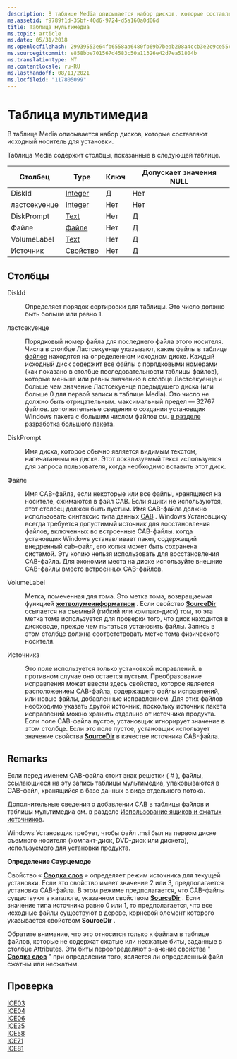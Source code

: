 ```yaml
---
description: В таблице Media описывается набор дисков, которые составляют исходный носитель для установки.
ms.assetid: f9789f1d-35bf-40d6-9724-d5a160a0d06d
title: Таблица мультимедиа
ms.topic: article
ms.date: 05/31/2018
ms.openlocfilehash: 29939553e64fb6558aa6480fb69b7beab208a4ccb3e2c9ce55c4d8fcbfc18cc9
ms.sourcegitcommit: e858bbe701567d4583c50a11326e42d7ea51804b
ms.translationtype: MT
ms.contentlocale: ru-RU
ms.lasthandoff: 08/11/2021
ms.locfileid: "117805099"
---
```

# <a name="media-table"></a>Таблица мультимедиа

В таблице Media описывается набор дисков, которые составляют исходный носитель для установки.

Таблица Media содержит столбцы, показанные в следующей таблице.



| Столбец       | Type                     | Ключ | Допускает значения NULL |
|--------------|--------------------------|-----|----------|
| DiskId       | [Integer](integer.md)   | Д   | Нет        |
| ластсекуенце | [Integer](integer.md)   | Нет   | Нет        |
| DiskPrompt   | [Text](text.md)         | Нет   | Д        |
| Файле      | [Файле](cabinet.md)   | Нет   | Д        |
| VolumeLabel  | [Text](text.md)         | Нет   | Д        |
| Источник       | [Свойство](property.md) | Нет   | Д        |



 

## <a name="columns"></a>Столбцы

<dl> <dt>

<span id="DiskId"></span><span id="diskid"></span><span id="DISKID"></span>DiskId
</dt> <dd>

Определяет порядок сортировки для таблицы. Это число должно быть больше или равно 1.

</dd> <dt>

<span id="LastSequence"></span><span id="lastsequence"></span><span id="LASTSEQUENCE"></span>ластсекуенце
</dt> <dd>

Порядковый номер файла для последнего файла этого носителя. Числа в столбце Ластсекуенце указывают, какие файлы в таблице [файлов](file-table.md) находятся на определенном исходном диске. Каждый исходный диск содержит все файлы с порядковыми номерами (как показано в столбце последовательности таблицы файлов), которые меньше или равны значению в столбце Ластсекуенце и больше чем значение Ластсекуенце предыдущего диска (или больше 0 для первой записи в таблице Media). Это число не должно быть отрицательным. максимальный предел — 32767 файлов. дополнительные сведения о создании установщик Windows пакета с большим числом файлов см. [в разделе разработка большого пакета](authoring-a-large-package.md).

</dd> <dt>

<span id="DiskPrompt"></span><span id="diskprompt"></span><span id="DISKPROMPT"></span>DiskPrompt
</dt> <dd>

Имя диска, которое обычно является видимым текстом, напечатанным на диске. Этот локализуемый текст используется для запроса пользователя, когда необходимо вставить этот диск.

</dd> <dt>

<span id="Cabinet"></span><span id="cabinet"></span><span id="CABINET"></span>Файле
</dt> <dd>

Имя CAB-файла, если некоторые или все файлы, хранящиеся на носителе, сжимаются в файл CAB. Если ящики не используются, этот столбец должен быть пустым. Имя CAB-файла должно использовать синтаксис типа данных [CAB](cabinet.md) . Windows Установщику всегда требуется допустимый источник для восстановления файлов, включенных во встроенные CAB-файлы. когда установщик Windows устанавливает пакет, содержащий внедренный cab-файл, его копия может быть сохранена системой. Эту копию нельзя использовать для восстановления CAB-файла. Для экономии места на диске используйте внешние CAB-файлы вместо встроенных CAB-файлов.

</dd> <dt>

<span id="VolumeLabel"></span><span id="volumelabel"></span><span id="VOLUMELABEL"></span>VolumeLabel
</dt> <dd>

Метка, помеченная для тома. Это метка тома, возвращаемая функцией [**жетволумеинформатион**](/windows/win32/api/fileapi/nf-fileapi-getvolumeinformationa) . Если свойство [**SourceDir**](sourcedir.md) ссылается на съемный (гибкий или компакт-диск) том, то эта метка тома используется для проверки того, что диск находится в дисководе, прежде чем пытаться установить файлы. Запись в этом столбце должна соответствовать метке тома физического носителя.

</dd> <dt>

<span id="Source"></span><span id="source"></span><span id="SOURCE"></span>Источника
</dt> <dd>

Это поле используется только установкой исправлений. в противном случае оно остается пустым. Преобразование исправления может ввести здесь свойство, которое является расположением CAB-файла, содержащего файлы исправлений, или новые файлы, добавленные исправлением. Для этих файлов необходимо указать другой источник, поскольку источник пакета исправлений можно хранить отдельно от источника продукта. Если поле CAB-файла пустое, установщик игнорирует значение в этом столбце. Если это поле пустое, установщик использует значение свойства [**SourceDir**](sourcedir.md) в качестве источника CAB-файла.

</dd> </dl>

## <a name="remarks"></a>Remarks

Если перед именем CAB-файла стоит знак решетки ( \# ), файлы, ссылающиеся на эту запись таблицы мультимедиа, упаковываются в CAB-файл, хранящийся в базе данных в виде отдельного потока.

Дополнительные сведения о добавлении CAB в таблицы файлов и таблицы мультимедиа см. в разделе [Использование ящиков и сжатых источников](using-cabinets-and-compressed-sources.md).

Windows Установщик требует, чтобы файл .msi был на первом диске съемного носителя (компакт-диск, DVD-диск или дискета), используемого для установки продукта.

**Определение Саурцемоде**

Свойство « [**Сводка слов**](word-count-summary.md) » определяет режим источника для текущей установки. Если это свойство имеет значение 2 или 3, предполагается установка CAB-файла. В этом режиме предполагается, что CAB-файлы существуют в каталоге, указанном свойством [**SourceDir**](sourcedir.md) . Если значение типа источника равно 0 или 1, то предполагается, что все исходные файлы существуют в дереве, корневой элемент которого указывается свойством **SourceDir** .

Обратите внимание, что это относится только к файлам в таблице файлов, которые не содержат сжатые или несжатые биты, заданные в столбце Attributes. Эти биты переопределяют значение свойства " [**Сводка слов**](word-count-summary.md) " при определении того, является ли определенный файл сжатым или несжатым.

## <a name="validation"></a>Проверка

<dl>

[ICE03](ice03.md)  
[ICE04](ice04.md)  
[ICE06](ice06.md)  
[ICE35](ice35.md)  
[ICE58](ice58.md)  
[ICE71](ice71.md)  
[ICE81](ice81.md)  
</dl>

 

 
